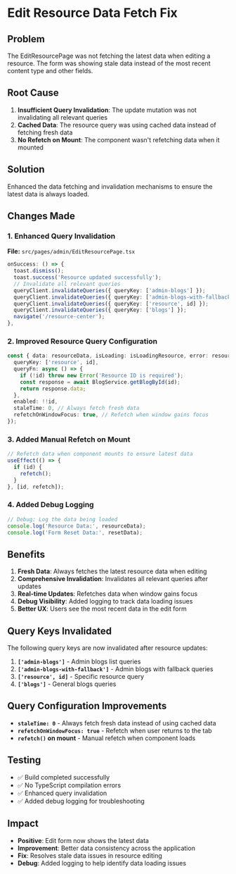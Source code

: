 # Edit Resource Data Fetch Fix

## Problem
The EditResourcePage was not fetching the latest data when editing a resource. The form was showing stale data instead of the most recent content type and other fields.

## Root Cause
1. **Insufficient Query Invalidation**: The update mutation was not invalidating all relevant queries
2. **Cached Data**: The resource query was using cached data instead of fetching fresh data
3. **No Refetch on Mount**: The component wasn't refetching data when it mounted

## Solution
Enhanced the data fetching and invalidation mechanisms to ensure the latest data is always loaded.

## Changes Made

### 1. Enhanced Query Invalidation
**File:** `src/pages/admin/EditResourcePage.tsx`
```typescript
onSuccess: () => {
  toast.dismiss();
  toast.success('Resource updated successfully');
  // Invalidate all relevant queries
  queryClient.invalidateQueries({ queryKey: ['admin-blogs'] });
  queryClient.invalidateQueries({ queryKey: ['admin-blogs-with-fallback'] });
  queryClient.invalidateQueries({ queryKey: ['resource', id] });
  queryClient.invalidateQueries({ queryKey: ['blogs'] });
  navigate('/resource-center');
},
```

### 2. Improved Resource Query Configuration
```typescript
const { data: resourceData, isLoading: isLoadingResource, error: resourceError, refetch } = useQuery({
  queryKey: ['resource', id],
  queryFn: async () => {
    if (!id) throw new Error('Resource ID is required');
    const response = await BlogService.getBlogById(id);
    return response.data;
  },
  enabled: !!id,
  staleTime: 0, // Always fetch fresh data
  refetchOnWindowFocus: true, // Refetch when window gains focus
});
```

### 3. Added Manual Refetch on Mount
```typescript
// Refetch data when component mounts to ensure latest data
useEffect(() => {
  if (id) {
    refetch();
  }
}, [id, refetch]);
```

### 4. Added Debug Logging
```typescript
// Debug: Log the data being loaded
console.log('Resource Data:', resourceData);
console.log('Form Reset Data:', resetData);
```

## Benefits

1. **Fresh Data**: Always fetches the latest resource data when editing
2. **Comprehensive Invalidation**: Invalidates all relevant queries after updates
3. **Real-time Updates**: Refetches data when window gains focus
4. **Debug Visibility**: Added logging to track data loading issues
5. **Better UX**: Users see the most recent data in the edit form

## Query Keys Invalidated

The following query keys are now invalidated after resource updates:

1. **`['admin-blogs']`** - Admin blogs list queries
2. **`['admin-blogs-with-fallback']`** - Admin blogs with fallback queries
3. **`['resource', id]`** - Specific resource query
4. **`['blogs']`** - General blogs queries

## Query Configuration Improvements

- **`staleTime: 0`** - Always fetch fresh data instead of using cached data
- **`refetchOnWindowFocus: true`** - Refetch when user returns to the tab
- **`refetch()` on mount** - Manual refetch when component loads

## Testing
- ✅ Build completed successfully
- ✅ No TypeScript compilation errors
- ✅ Enhanced query invalidation
- ✅ Added debug logging for troubleshooting

## Impact
- **Positive**: Edit form now shows the latest data
- **Improvement**: Better data consistency across the application
- **Fix**: Resolves stale data issues in resource editing
- **Debug**: Added logging to help identify data loading issues 